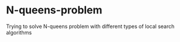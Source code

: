 # N-queens-problem
Trying to solve N-queens problem with different types of local search algorithms 
